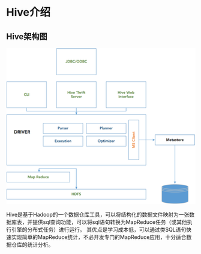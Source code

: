 # Hive介绍
## Hive架构图
![](../img/hive_arc.png)

Hive是基于Hadoop的一个数据仓库工具，可以将结构化的数据文件映射为一张数据库表，并提供sql查询功能，可以将sql语句转换为MapReduce任务（或其他执行引擎的分布式任务）进行运行。 其优点是学习成本低，可以通过类SQL语句快速实现简单的MapReduce统计，不必开发专门的MapReduce应用，十分适合数据仓库的统计分析。